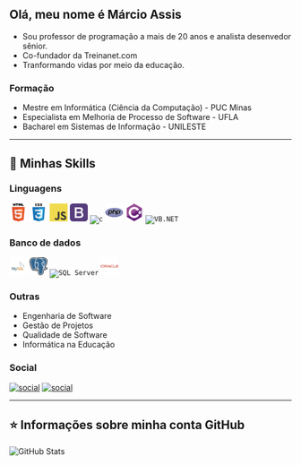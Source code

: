## Olá, meu nome é <strong>Márcio Assis</strong>

- Sou professor de programação a mais de 20 anos e analista desenvedor sênior.<br>
- Co-fundador da Treinanet.com <br>
- Tranformando vidas por meio da educação.<br>

### Formação
- Mestre em Informática (Ciência da Computação) - PUC Minas
- Especialista em Melhoria de Processo de Software - UFLA
- Bacharel em Sistemas de Informação - UNILESTE

---

## 🚀 Minhas Skills
### Linguagens
<code><img height="32" src="https://raw.githubusercontent.com/github/explore/80688e429a7d4ef2fca1e82350fe8e3517d3494d/topics/html/html.png" alt="HTML5"/></code>
<code><img height="32" src="https://raw.githubusercontent.com/github/explore/80688e429a7d4ef2fca1e82350fe8e3517d3494d/topics/css/css.png" alt="CSS"/></code>
<code><img height="32" src="https://raw.githubusercontent.com/github/explore/80688e429a7d4ef2fca1e82350fe8e3517d3494d/topics/javascript/javascript.png" alt="Javascript"/></code>
<code><img height="32" src="https://raw.githubusercontent.com/github/explore/80688e429a7d4ef2fca1e82350fe8e3517d3494d/topics/bootstrap/bootstrap.png" alt="Bootstrap"/></code>
<code><img height="32" src="https://cdn.iconscout.com/icon/free/png-512/c-programming-569564.png" alt="c"/></code>
<code><img height="32" src="https://raw.githubusercontent.com/github/explore/80688e429a7d4ef2fca1e82350fe8e3517d3494d/topics/php/php.png" alt="PHP"/></code>
<code><img height="32" src="https://raw.githubusercontent.com/devicons/devicon/master/icons/csharp/csharp-original.svg" alt="CSharp"/></code>
<code><img height="32" src="https://upload.wikimedia.org/wikipedia/commons/thumb/4/40/VB.NET_Logo.svg/225px-VB.NET_Logo.svg.png" alt="VB.NET"/></code>

### Banco de dados
<code><img height="32" src="https://raw.githubusercontent.com/github/explore/80688e429a7d4ef2fca1e82350fe8e3517d3494d/topics/mysql/mysql.png" alt="MySQL"/></code>
<code><img height="32" src="https://raw.githubusercontent.com/github/explore/80688e429a7d4ef2fca1e82350fe8e3517d3494d/topics/postgresql/postgresql.png" alt="PostegreSQL"/></code>
<code><img height="32" src="https://altyra.com/wp-content/uploads/2018/11/microsoft-sql-server-logo-png.png" alt="SQL Server"/></code>
<code><img height="32" src="https://raw.githubusercontent.com/github/explore/80688e429a7d4ef2fca1e82350fe8e3517d3494d/topics/oracle/oracle.png" alt="Oracle"/></code>


### Outras
- Engenharia de Software
- Gestão de Projetos
- Qualidade de Software
- Informática na Educação

### Social
[![social](https://img.shields.io/badge/Linkedin--blue?style=for-the-badge&logo=linkedin&logoColor=blue)](https://www.linkedin.com/in/profmarcioassis/)
[![social](https://img.shields.io/badge/Youtube--red?style=for-the-badge&logo=youtube&logoColor=red)](https://www.youtube.com/channel/UC6dcft0plmftQcYNc6_bQOw)

---

## ⭐ Informações sobre minha conta GitHub
![GitHub Stats](https://github-readme-stats.vercel.app/api?username=assismiranda&show_icons=true)

